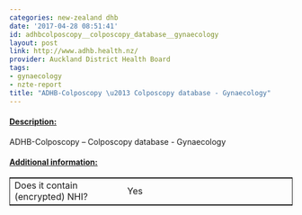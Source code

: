 ```yaml
---
categories: new-zealand dhb
date: '2017-04-28 08:51:41'
id: adhbcolposcopy__colposcopy_database__gynaecology
layout: post
link: http://www.adhb.health.nz/
provider: Auckland District Health Board
tags:
- gynaecology
- nzte-report
title: "ADHB-Colposcopy \u2013 Colposcopy database - Gynaecology"
---
```



 <h4> <u>Description:</u> </h4>
ADHB-Colposcopy – Colposcopy database - Gynaecology
 <h4> <u>Additional information:</u> </h4>
 <table style="border: 1px solid">
 <tr> <td width="40%"> Does it contain (encrypted) NHI? </td> <td>Yes</td> </tr>
 </table>